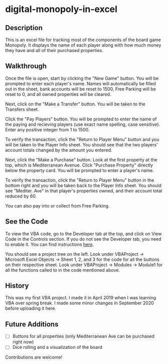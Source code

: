 # digital-monopoly-in-excel

## Description
This is an excel file for tracking most of the components of the board game Monopoly. It displays the name of each player along with how much money they have and all of their purchased properties. 

## Walkthrough
Once the file is open, start by clicking the "New Game" button. You will be prompted to enter each player's name. Names will automatically be filled out in the sheet, bank accounts will be reset to 1500, Free Parking will be reset to 0, and all owned properties will be cleared.

Next, click on the "Make a Transfer" button. You will be taken to the Transfers sheet. 

Click the "Pay Players" button. You will be prompted to enter the name of the paying and recieving players (use exact name spelling, case sensitive). Enter any positive integer from 1 to 1500. 

To verify the transaction, click the "Return to Player Menu" button and you will be taken to the Player Info sheet. You should see that the two players' account totals changed by the amount you entered.

Next, click the "Make a Purchase" button. Look at the first property at the top, which is Mediterranean Avenue. Click "Purchase Property" directly below the property card. You will be prompted to enter a player's name.

To verify the transaction, click the "Return to Player Menu" button in the bottom right and you will be taken back to the Player Info sheet. You should see "Mediter. Ave" in that player's properties owned, and their account total reduced by 60.

You can also pay into or collect from Free Parking.

## See the Code
To view the VBA code, go to the Developer tab at the top, and click on View Code in the Controls section.
If you do not see the Developer tab, you need to enable it. You can find instructions [here](https://www.excel-easy.com/examples/developer-tab.html).

You should see a project tree on the left. Look under VBAProject -> Microsoft Excel Objects -> Sheet 1, 2, and 3 for the code for all the buttons on their respective sheet.
Look under VBAProject -> Modules -> Module1 for all the functions called to in the code mentioned above.

## History
This was my first VBA project. I made it in April 2019 when I was learning VBA over spring break. I made some minor changes in September 2020 before uploading it here.

## Future Additions
- [ ] Buttons for all properties (only Mediterranean Ave can be purchased right now)
- [ ] Dice rolling and a visualization of the board

Contributions are welcome!
